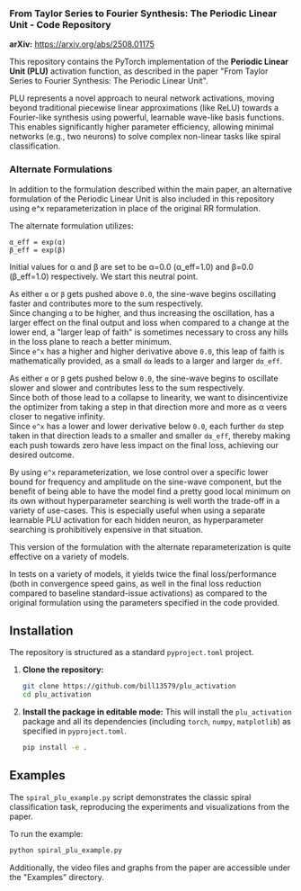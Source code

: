### From Taylor Series to Fourier Synthesis: The Periodic Linear Unit - Code Repository

**arXiv:** https://arxiv.org/abs/2508.01175

This repository contains the PyTorch implementation of the **Periodic Linear Unit (PLU)** activation function, as described in the paper "From Taylor Series to Fourier Synthesis: The Periodic Linear Unit".

PLU represents a novel approach to neural network activations, moving beyond traditional piecewise linear approximations (like ReLU) towards a Fourier-like synthesis using powerful, learnable wave-like basis functions. This enables significantly higher parameter efficiency, allowing minimal networks (e.g., two neurons) to solve complex non-linear tasks like spiral classification.

### Alternate Formulations

In addition to the formulation described within the main paper, an alternative formulation of the Periodic Linear Unit is also included in this repository using e^x reparameterization in place of the original RR formulation.

The alternate formulation utilizes:
```
α_eff = exp(α)
β_eff = exp(β)
```

Initial values for α and β are set to be α=0.0 (α_eff=1.0) and β=0.0 (β_eff=1.0) respectively. We start this neutral point.

As either `α` or `β` gets pushed above `0.0`, the sine-wave begins oscillating faster and contributes more to the sum respectively.<br>
Since changing `α` to be higher, and thus increasing the oscillation, has a larger effect 
on the final output and loss when compared to a change at the lower end, a "larger leap of faith" is sometimes necessary to cross any hills in the loss plane to reach a better minimum.<br>
Since `e^x` has a higher and higher derivative above `0.0`, this leap of faith is mathematically provided, as a small `dα` leads to a larger and larger `dα_eff`.

As either `α` or `β` gets pushed below `0.0`, the sine-wave begins to oscillate slower and slower and contributes less to the sum respectively.<br>
Since both of those lead to a collapse to linearity, we want to disincentivize the optimizer from taking a step in that direction more and more as α veers closer to negative infinity.<br>
Since `e^x` has a lower and lower derivative below `0.0`, each further `dα` step taken in that direction leads to a smaller and smaller `dα_eff`, thereby making each push towards zero have less impact on the final loss, achieving our desired outcome.

By using `e^x` reparameterization, we lose control over a specific lower bound for frequency and amplitude on the sine-wave component, but the benefit of being able to have the model find a pretty good local minimum on its own without hyperparameter searching is well worth the trade-off in a variety of use-cases. This is especially useful when using a separate learnable PLU activation for each hidden neuron, as hyperparameter searching is prohibitively expensive in that situation.

This version of the formulation with the alternate reparameterization is quite effective on a variety of models.

In tests on a variety of models, it yields twice the final loss/performance (both in convergence speed gains, as well in the final loss reduction compared to baseline standard-issue activations) as compared to the original formulation using the parameters specified in the code provided.

## Installation

The repository is structured as a standard `pyproject.toml` project.

1.  **Clone the repository:**
    ```bash
    git clone https://github.com/bill13579/plu_activation
    cd plu_activation
    ```

2.  **Install the package in editable mode:**
    This will install the `plu_activation` package and all its dependencies (including `torch`, `numpy`, `matplotlib`) as specified in `pyproject.toml`.
    ```bash
    pip install -e .
    ```

## Examples

The `spiral_plu_example.py` script demonstrates the classic spiral classification task, reproducing the experiments and visualizations from the paper.

To run the example:

```bash
python spiral_plu_example.py
```

Additionally, the video files and graphs from the paper are accessible under the "Examples" directory.

